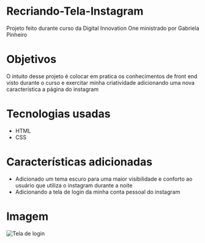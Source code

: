 # Recriando-Tela-Instagram

Projeto feito durante curso da Digital Innovation One ministrado por Gabriela Pinheiro

# Objetivos

O intuito desse projeto é colocar em pratica os conhecimentos de front end visto durante o curso e exercitar minha criatividade adicionando uma nova característica a página do instagram

# Tecnologias usadas

* HTML
* CSS

# Características adicionadas

* Adicionado um tema escuro para uma maior visibilidade e conforto ao usuário que utiliza o instagram durante a noite
* Adicionando a tela de login da minha conta pessoal do instagram

# Imagem

![Tela de login](https://github.com/Leandrors91/Recriando-Tela-Instagram/blob/master/instagram-dio-master/img/tela%20instagram.png 'Tela de login')


